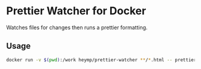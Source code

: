# Prettier Watcher for Docker

Watches files for changes then runs a prettier formatting.

## Usage

```bash
docker run -v $(pwd):/work heymp/prettier-watcher **/*.html -- prettier --write {{changed}}
```